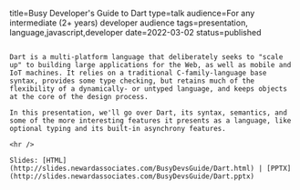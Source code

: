 title=Busy Developer's Guide to Dart
type=talk
audience=For any intermediate (2+ years) developer audience
tags=presentation, language,javascript,developer
date=2022-03-02
status=published
~~~~~~

Dart is a multi-platform language that deliberately seeks to "scale up" to building large applications for the Web, as well as mobile and IoT machines. It relies on a traditional C-family-language base syntax, provides some type checking, but retains much of the flexibility of a dynamically- or untyped language, and keeps objects at the core of the design process.

In this presentation, we'll go over Dart, its syntax, semantics, and some of the more interesting features it presents as a language, like optional typing and its built-in asynchrony features.
    
<hr />

Slides: [HTML](http://slides.newardassociates.com/BusyDevsGuide/Dart.html) | [PPTX](http://slides.newardassociates.com/BusyDevsGuide/Dart.pptx)
